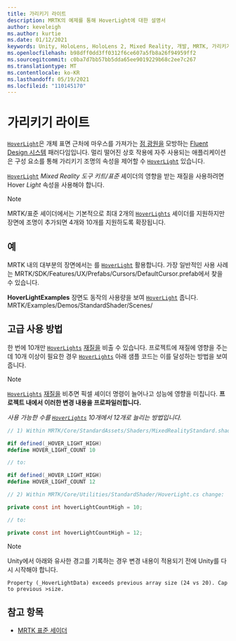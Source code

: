 ```yaml
---
title: 가리키기 라이트
description: MRTK의 예제를 통해 HoverLight에 대한 설명서
author: keveleigh
ms.author: kurtie
ms.date: 01/12/2021
keywords: Unity, HoloLens, HoloLens 2, Mixed Reality, 개발, MRTK, 가리키기 조명,
ms.openlocfilehash: b98dff0dd3ff0312f6ce607a5fb8a26f94959ff2
ms.sourcegitcommit: c0ba7d7bb57bb5dda65ee9019229b68c2ee7c267
ms.translationtype: MT
ms.contentlocale: ko-KR
ms.lasthandoff: 05/19/2021
ms.locfileid: "110145170"
---
```

# <a name="hover-light"></a>가리키기 라이트

[`HoverLight`](xref:Microsoft.MixedReality.Toolkit.Utilities.HoverLight)은 개체 표면 근처에 마우스를 가져가는 [점 광원을](https://docs.unity3d.com/Manual/Lighting.html) 모방하는 [Fluent Design 시스템](https://www.microsoft.com/design/fluent/) 패러다임입니다. 멀리 떨어진 상호 작용에 자주 사용되는 애플리케이션은 구성 요소를 통해 가리키기 조명의 속성을 제어할 수 [`HoverLight`](xref:Microsoft.MixedReality.Toolkit.Utilities.HoverLight) 있습니다.

[`HoverLight`](xref:Microsoft.MixedReality.Toolkit.Utilities.HoverLight) *Mixed Reality 도구 키트/표준* 셰이더의 영향을 받는 재질을 사용하려면 Hover *Light* 속성을 사용해야 합니다.

> [!Note]
> MRTK/표준 셰이더에서는 기본적으로 최대 2개의 [`HoverLights`](xref:Microsoft.MixedReality.Toolkit.Utilities.HoverLight) 셰이더를 지원하지만 장면에 조명이 추가되면 4개와 10개를 지원하도록 확장됩니다.

## <a name="examples"></a>예

MRTK 내의 대부분의 장면에서는 를 [`HoverLight`](xref:Microsoft.MixedReality.Toolkit.Utilities.HoverLight) 활용합니다. 가장 일반적인 사용 사례는 MRTK/SDK/Features/UX/Prefabs/Cursors/DefaultCursor.prefab에서 찾을 수 있습니다.

**HoverLightExamples** 장면도 동작의 사용량을 보여 [`HoverLight`](xref:Microsoft.MixedReality.Toolkit.Utilities.HoverLight) 줍니다. MRTK/Examples/Demos/StandardShader/Scenes/

## <a name="advanced-usage"></a>고급 사용 방법

한 번에 10개만 [`HoverLights`](xref:Microsoft.MixedReality.Toolkit.Utilities.HoverLight) [재질을](https://docs.unity3d.com/ScriptReference/Material.html) 비출 수 있습니다. 프로젝트에 재질에 영향을 주는 데 10개 이상이 필요한 경우 [`HoverLights`](xref:Microsoft.MixedReality.Toolkit.Utilities.HoverLight) 아래 샘플 코드는 이를 달성하는 방법을 보여 줍니다. [](https://docs.unity3d.com/ScriptReference/Material.html)

> [!Note]
> [`HoverLights`](xref:Microsoft.MixedReality.Toolkit.Utilities.HoverLight) [재질을](https://docs.unity3d.com/ScriptReference/Material.html) 비추면 픽셀 셰이더 명령이 늘어나고 성능에 영향을 미칩니다. **프로젝트 내에서 이러한 변경 내용을 프로파일러합니다.**

*사용 가능한 수를 [`HoverLights`](xref:Microsoft.MixedReality.Toolkit.Utilities.HoverLight) 10개에서 12개로 늘리는 방법입니다.*

```C#
// 1) Within MRTK/Core/StandardAssets/Shaders/MixedRealityStandard.shader change:

#if defined(_HOVER_LIGHT_HIGH)
#define HOVER_LIGHT_COUNT 10

// to:

#if defined(_HOVER_LIGHT_HIGH)
#define HOVER_LIGHT_COUNT 12

// 2) Within MRTK/Core/Utilities/StandardShader/HoverLight.cs change:

private const int hoverLightCountHigh = 10;

// to:

private const int hoverLightCountHigh = 12;
```

> [!NOTE]
> Unity에서 아래와 유사한 경고를 기록하는 경우 변경 내용이 적용되기 전에 Unity를 다시 시작해야 합니다.
>
> `Property (_HoverLightData) exceeds previous array size (24 vs 20). Cap to previous >size.`

## <a name="see-also"></a>참고 항목

* [MRTK 표준 세이더](mrtk-standard-shader.md)
